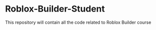 # Roblox-Builder-Student
This repository will contain all the code related to Roblox Builder course 
